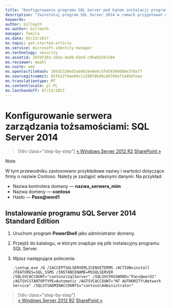```yaml
---
title: "Konfigurowanie programu SQL Server pod kątem instalacji programu Microsoft Identity Manager 2016 | Dokumentacja firmy Microsoft"
description: "Zainstaluj program SQL Server 2014 w ramach przygotowań do instalacji programu MIM 2016."
keywords: 
author: billmath
ms.author: billmath
manager: femila
ms.date: 03/23/2017
ms.topic: get-started-article
ms.service: microsoft-identity-manager
ms.technology: security
ms.assetid: 297df3b3-192e-4ed9-82ed-c95eb5297c84
ms.reviewer: mwahl
ms.suite: ems
ms.openlocfilehash: 105d2320ed5a0d610e8e6c5f459366680e3f8a77
ms.sourcegitcommit: 02fb1274ae0dc11288f8bd9cd4799af144b8feae
ms.translationtype: MT
ms.contentlocale: pl-PL
ms.lasthandoff: 07/13/2017
---
```

# <a name="set-up-an-identity-management-server-sql-server-2014"></a>Konfigurowanie serwera zarządzania tożsamościami: SQL Server 2014

>[!div class="step-by-step"]
[« Windows Server 2012 R2](prepare-server-ws2012r2.md)
[SharePoint »](prepare-server-sharepoint.md)

> [!NOTE]
> W tym przewodniku zastosowano przykładowe nazwy i wartości dotyczące firmy o nazwie Contoso. Należy je zastąpić własnymi danymi. Na przykład:
> - Nazwa kontrolera domeny — **nazwa_serwera_mim**
> - Nazwa domeny — **contoso**
> - Hasło — **Pass@word1**

## <a name="install-sql-server-2014-standard-edition"></a>Instalowanie programu **SQL Server 2014 Standard Edition**

1. Uruchom program **PowerShell** jako administrator domeny.

2. Przejdź do katalogu, w którym znajduje się plik instalacyjny programu SQL Server.

3. Wpisz następujące polecenia.

    ```
    .\setup.exe /Q /IACCEPTSQLSERVERLICENSETERMS /ACTION=install /FEATURES=SQL,SSMS /INSTANCENAME=MSSQLSERVER /SQLSVCACCOUNT="contoso\SqlServer" /SQLSVCPASSWORD="Pass@word1"   /AGTSVCSTARTUPTYPE=Automatic /AGTSVCACCOUNT="NT AUTHORITY\Network Service" /SQLSYSADMINACCOUNTS="contoso\Administrator"
    ```

>[!div class="step-by-step"]  
[« Windows Server 2012 R2](prepare-server-ws2012r2.md)
[SharePoint »](prepare-server-sharepoint.md)
